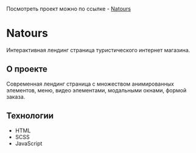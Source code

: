 Посмотреть проект можно по ссылке - [Natours](https://ashenfox.github.io/natours/)

# Natours

Интерактивная лендинг страница туристического интернет магазина.

## О проекте

Современная лендинг страница с множеством анимированных элементов, меню, видео элементами, модальными окнами, формой заказа.

## Технологии

- HTML
- SCSS
- JavaScript
